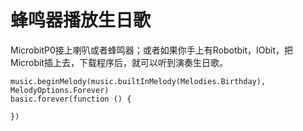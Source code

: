 # 蜂鸣器播放生日歌

MicrobitP0接上喇叭或者蜂鸣器；或者如果你手上有Robotbit，IObit，把Microbit插上去，下载程序后，就可以听到演奏生日歌。

```blocks
music.beginMelody(music.builtInMelody(Melodies.Birthday), MelodyOptions.Forever)
basic.forever(function () {
	
})
```